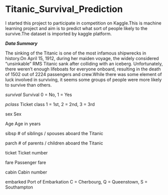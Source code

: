 # Titanic_Survival_Prediction
I started this project to participate in competition on Kaggle.This is machine learning project and aim is to predict what sort of people likely to the survive.The dataset is imported by kaggle platform.

***Data Summary***

The sinking of the Titanic is one of the most infamous shipwrecks in history.On April 15, 1912, during her maiden voyage, the widely considered “unsinkable” RMS Titanic sank after colliding with an iceberg. Unfortunately, there weren’t enough lifeboats for everyone onboard, resulting in the death of 1502 out of 2224 passengers and crew.While there was some element of luck involved in surviving, it seems some groups of people were more likely to survive than others.

*survival*	Survival	0 = No, 1 = Yes

*pclass*	Ticket class	1 = 1st, 2 = 2nd, 3 = 3rd

sex	Sex	

Age	Age in years	

sibsp	# of siblings / spouses aboard the Titanic	

parch	# of parents / children aboard the Titanic	

ticket	Ticket number	

fare	Passenger fare	

cabin	Cabin number	

embarked	Port of Embarkation	C = Cherbourg, Q = Queenstown, S = Southampton
